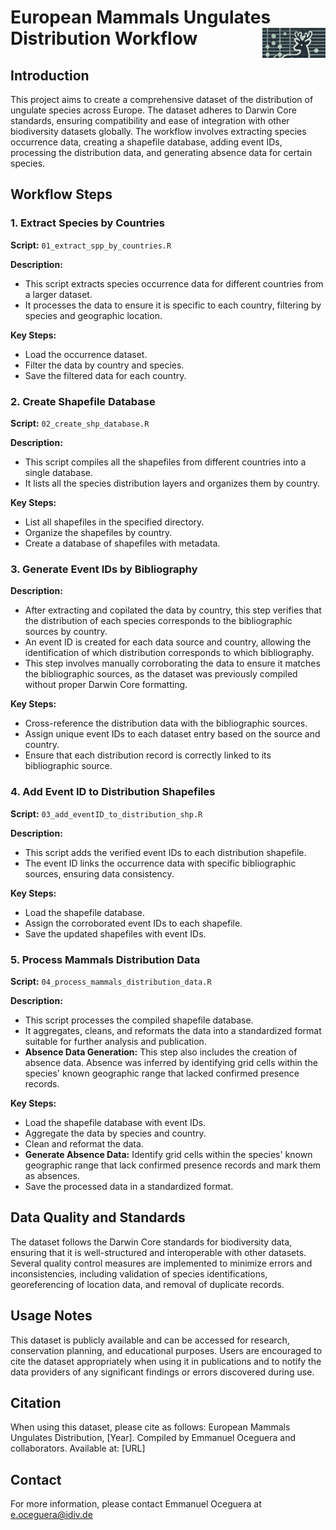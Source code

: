# European Mammals Ungulates Distribution Workflow  <img align="right" width="20%" src="fig/logo.jpg"> 

## Introduction

This project aims to create a comprehensive dataset of the distribution of ungulate species across Europe. 
The dataset adheres to Darwin Core standards, ensuring compatibility and ease of integration with other biodiversity datasets globally.
The workflow involves extracting species occurrence data, creating a shapefile database, adding event IDs, processing the distribution data, and generating absence data for certain species.

## Workflow Steps

### 1. Extract Species by Countries

**Script:** `01_extract_spp_by_countries.R`

**Description:**
- This script extracts species occurrence data for different countries from a larger dataset.
- It processes the data to ensure it is specific to each country, filtering by species and geographic location.

**Key Steps:**
- Load the occurrence dataset.
- Filter the data by country and species.
- Save the filtered data for each country.

### 2. Create Shapefile Database

**Script:** `02_create_shp_database.R`

**Description:**
- This script compiles all the shapefiles from different countries into a single database.
- It lists all the species distribution layers and organizes them by country.

**Key Steps:**
- List all shapefiles in the specified directory.
- Organize the shapefiles by country.
- Create a database of shapefiles with metadata.

### 3. Generate Event IDs by Bibliography

**Description:**
- After extracting and copilated the data by country, this step verifies that the distribution of each species corresponds to the bibliographic sources by country.
- An event ID is created for each data source and country, allowing the identification of which distribution corresponds to which bibliography.
- This step involves manually corroborating the data to ensure it matches the bibliographic sources, as the dataset was previously compiled without proper Darwin Core formatting.

**Key Steps:**
- Cross-reference the distribution data with the bibliographic sources.
- Assign unique event IDs to each dataset entry based on the source and country.
- Ensure that each distribution record is correctly linked to its bibliographic source.

### 4. Add Event ID to Distribution Shapefiles

**Script:** `03_add_eventID_to_distribution_shp.R`

**Description:**
- This script adds the verified event IDs to each distribution shapefile.
- The event ID links the occurrence data with specific bibliographic sources, ensuring data consistency.

**Key Steps:**
- Load the shapefile database.
- Assign the corroborated event IDs to each shapefile.
- Save the updated shapefiles with event IDs.

### 5. Process Mammals Distribution Data

**Script:** `04_process_mammals_distribution_data.R`

**Description:**
- This script processes the compiled shapefile database.
- It aggregates, cleans, and reformats the data into a standardized format suitable for further analysis and publication.
- **Absence Data Generation:** This step also includes the creation of absence data. 
	Absence was inferred by identifying grid cells within the species' known geographic range that lacked confirmed presence records.

**Key Steps:**
- Load the shapefile database with event IDs.
- Aggregate the data by species and country.
- Clean and reformat the data.
- **Generate Absence Data:** Identify grid cells within the species' known geographic range that lack confirmed presence records and mark them as absences.
- Save the processed data in a standardized format.

## Data Quality and Standards

The dataset follows the Darwin Core standards for biodiversity data, ensuring that it is well-structured and interoperable with other datasets. 
Several quality control measures are implemented to minimize errors and inconsistencies, including validation of species identifications, georeferencing of location data, and removal of duplicate records.

## Usage Notes

This dataset is publicly available and can be accessed for research, conservation planning, and educational purposes. 
Users are encouraged to cite the dataset appropriately when using it in publications and to notify the data providers of any significant findings or errors discovered during use.

## Citation

When using this dataset, please cite as follows:
European Mammals Ungulates Distribution, [Year]. Compiled by Emmanuel Oceguera and collaborators. Available at: [URL]

## Contact

For more information, please contact Emmanuel Oceguera at e.oceguera@idiv.de

